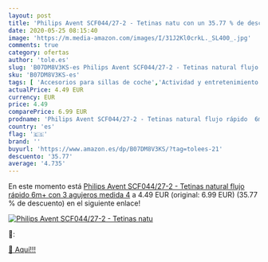 ```yaml
---
layout: post
title: 'Philips Avent SCF044/27-2 - Tetinas natu con un 35.77 % de descuento'
date: 2020-05-25 08:15:40
image: 'https://m.media-amazon.com/images/I/31J2Kl0crkL._SL400_.jpg'
comments: true
category: ofertas
author: 'tole.es'
slug: 'B07DM8V3KS-es Philips Avent SCF044/27-2 - Tetinas natural flujo rápido...'
sku: 'B07DM8V3KS-es'
tags: [ 'Accesorios para sillas de coche','Actividad y entretenimiento','Andadores','Bebé','Espejos para asientos traseros','Higiene y cuidado','Sillas de coche y accesorios','Toallitas húmedas para bebé','Toallitas y accesorios para bebé','avent','tetinas', ]
actualPrice: 4.49 EUR
currency: EUR
price: 4.49
comparePrice: 6.99 EUR
prodname: 'Philips Avent SCF044/27-2 - Tetinas natural flujo rápido  6m+  con 3 agujeros  medida 4'
country: 'es'
flag: '🇪🇸'
brand: ''
buyurl: 'https://www.amazon.es/dp/B07DM8V3KS/?tag=tolees-21'
descuento: '35.77'
average: '4.735'
---
```


En este momento está [Philips Avent SCF044/27-2 - Tetinas natural flujo rápido  6m+  con 3 agujeros  medida 4](https://www.amazon.es/dp/B07DM8V3KS/?tag=tolees-21) a 4.49 EUR (original: 6.99 EUR) (35.77 %  de descuento) en el siguiente enlace!

[![Philips Avent SCF044/27-2 - Tetinas natu](https://m.media-amazon.com/images/I/31J2Kl0crkL._SL400_.jpg)](https://www.amazon.es/dp/B07DM8V3KS/?tag=tolees-21)

🔎:


[🛒 Aquí!!!](https://www.amazon.es/dp/B07DM8V3KS/?tag=tolees-21)
